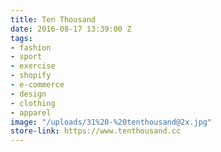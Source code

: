 ```yaml
---
title: Ten Thousand
date: 2016-08-17 13:39:00 Z
tags:
- fashion
- sport
- exercise
- shopify
- e-commerce
- design
- clothing
- apparel
image: "/uploads/31%20-%20tenthousand@2x.jpg"
store-link: https://www.tenthousand.cc
---
```


